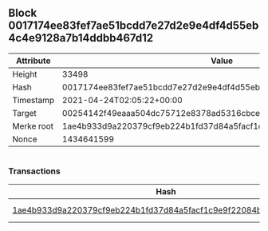 ## Block 0017174ee83fef7ae51bcdd7e27d2e9e4df4d55eb4c4e9128a7b14ddbb467d12

Attribute | Value
--- | ---
Height | 33498
Hash | 0017174ee83fef7ae51bcdd7e27d2e9e4df4d55eb4c4e9128a7b14ddbb467d12
Timestamp | 2021-04-24T02:05:22+00:00
Target | 00254142f49eaaa504dc75712e8378ad5316cbcead634704b3734b6271167cc4
Merke root | 1ae4b933d9a220379cf9eb224b1fd37d84a5facf1c9e9f22084b8f10ac99a956
Nonce | 1434641599

```

```

### Transactions

Hash | Amount
--- | ---
[1ae4b933d9a220379cf9eb224b1fd37d84a5facf1c9e9f22084b8f10ac99a956](1ae4b933d9a220379cf9eb224b1fd37d84a5facf1c9e9f22084b8f10ac99a956.md) | 10.00000000 SKEPTI 
